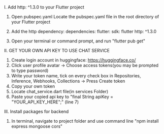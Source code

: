 I. Add http: ^1.3.0 to your Flutter project
  1. Open pubspec.yaml
  Locate the pubspec.yaml file in the root directory of your Flutter project
  
  2. Add the http dependency:
  dependencies:
    flutter:
      sdk: flutter
    http: ^1.3.0
  
  3. Open your terminal or command prompt, and run "flutter pub get"

II. GET YOUR OWN API KEY TO USE CHAT SERVICE
1. Create login account in huggingface: https://huggingface.co/
2. Click user profile avatar -> Choose access tokens(you may be prompted to type password)
3. Write your token name, tick on every check box in Repositories, Inference, Webhooks, Collections -> Press Create token
4. Copy your own token
5. Locate chat_service.dart file(in services Folder)
6. Paste your copied api key to "final String apiKey = "YOUR_API_KEY_HERE";" (line 7)

III. Install packages for backend
  1. In terminal, navigate to project folder and use command line "npm install express mongoose cors"
